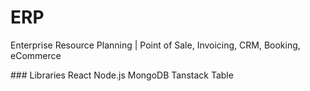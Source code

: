 # ERP
Enterprise Resource Planning | Point of Sale, Invoicing, CRM, Booking, eCommerce

### Libraries
React 
Node.js
MongoDB
Tanstack Table



